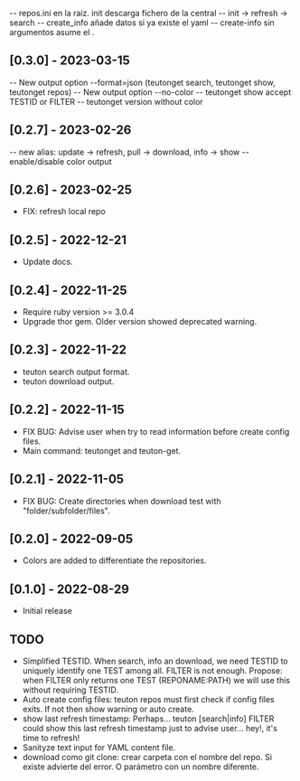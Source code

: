 
-- repos.ini en la raiz. init descarga fichero de la central
-- init -> refresh -> search
-- create_info añade datos si ya existe el yaml
-- create-info sin argumentos asume el .

## [0.3.0] - 2023-03-15

-- New output option --format=json (teutonget search, teutonget show, teutonget repos)
-- New output option --no-color
-- teutonget show accept TESTID or FILTER
-- teutonget version without color

## [0.2.7] - 2023-02-26

-- new alias: update -> refresh, pull -> download, info -> show
-- enable/disable color output

## [0.2.6] - 2023-02-25

- FIX: refresh local repo

## [0.2.5] - 2022-12-21

- Update docs.

## [0.2.4] - 2022-11-25

- Require ruby version >= 3.0.4
- Upgrade thor gem. Older version showed deprecated warning.

## [0.2.3] - 2022-11-22

- teuton search output format.
- teuton download output.

## [0.2.2] - 2022-11-15

- FIX BUG: Advise user when try to read information before create config files.
- Main command: teutonget and teuton-get.

## [0.2.1] - 2022-11-05

- FIX BUG: Create directories when download test with "folder/subfolder/files".

## [0.2.0] - 2022-09-05

- Colors are added to differentiate the repositories.

## [0.1.0] - 2022-08-29

- Initial release

## TODO

- Simplified TESTID. When search, info an download, we need TESTID to uniquely identify one TEST among all. FILTER is not enough. Propose: when FILTER only returns one TEST (REPONAME:PATH) we will use this without requiring TESTID.
- Auto create config files: teuton repos must first check if config files exits. If not then show warning or auto create.
- show last refresh timestamp: Perhaps... teuton [search|info] FILTER could show this last refresh timestamp just to advise user... hey!, it's time to refresh!
- Sanityze text input for YAML content file.
- download como git clone: crear carpeta con el nombre del repo. Si existe advierte del error. O parámetro con un nombre diferente.
